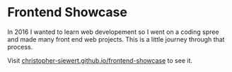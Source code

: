 # Frontend Showcase

In 2016 I wanted to learn web developement so I went on a coding spree and made many front end web projects. This is a little journey through that process.

Visit [christopher-siewert.github.io/frontend-showcase](https://christopher-siewert.github.io/frontend-showcase) to see it.
